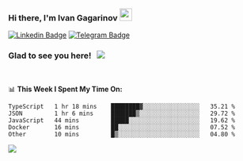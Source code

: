 ### Hi there, I'm Ivan Gagarinov <img src="https://media.giphy.com/media/hvRJCLFzcasrR4ia7z/giphy.gif" width="25px">

[![Linkedin Badge](https://img.shields.io/badge/-LinkedIn-0e76a8?style=flat-square&logo=Linkedin&logoColor=white)](https://linkedin.com/in/ivan-gagarinov-142ba3141/)
[![Telegram Badge](https://img.shields.io/badge/-Telegram-0088cc?style=flat-square&logo=Telegram&logoColor=white)](https://t.me/igagarinov)

### Glad to see you here! &nbsp; ![](https://visitor-badge.glitch.me/badge?page_id=dzencot.dzencot)

</br>

📊 **This Week I Spent My Time On:**
<!--START_SECTION:waka-->
```text
TypeScript   1 hr 18 mins    ████████▓░░░░░░░░░░░░░░░░   35.21 % 
JSON         1 hr 6 mins     ███████▒░░░░░░░░░░░░░░░░░   29.72 % 
JavaScript   44 mins         █████░░░░░░░░░░░░░░░░░░░░   19.62 % 
Docker       16 mins         ██░░░░░░░░░░░░░░░░░░░░░░░   07.52 % 
Other        10 mins         █▒░░░░░░░░░░░░░░░░░░░░░░░   04.80 % 
```
<!--END_SECTION:waka-->

[![](https://github-readme-stats.vercel.app/api?username=dzencot&theme=gruvbox)](https://github.com/dzencot)

